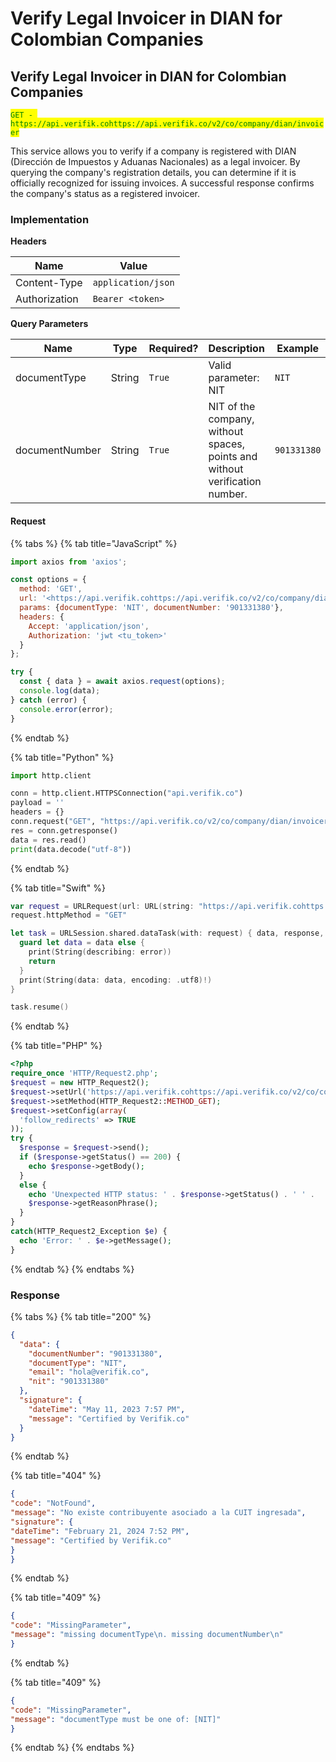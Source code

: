 # Verify Legal Invoicer in DIAN for Colombian Companies

## Verify Legal Invoicer in DIAN for Colombian Companies

<mark style="color:green;">`GET - https://api.verifik.cohttps://api.verifik.co/v2/co/company/dian/invoicer`</mark>

This service allows you to verify if a company is registered with DIAN (Dirección de Impuestos y Aduanas Nacionales) as a legal invoicer. By querying the company's registration details, you can determine if it is officially recognized for issuing invoices. A successful response confirms the company's status as a registered invoicer.

### Implementation

**Headers**

| Name          | Value              |
| ------------- | ------------------ |
| Content-Type  | `application/json` |
| Authorization | `Bearer <token>`   |

**Query Parameters**

<table><thead><tr><th width="184">Name</th><th width="79">Type</th><th width="111">Required?</th><th width="236">Description</th><th>Example</th></tr></thead><tbody><tr><td>documentType</td><td>String</td><td><code>True</code></td><td>Valid parameter: NIT</td><td><code>NIT</code></td></tr><tr><td>documentNumber</td><td>String</td><td><code>True</code></td><td>NIT of the company, without spaces, points and without verification number.</td><td><code>901331380</code></td></tr></tbody></table>

#### Request

{% tabs %}
{% tab title="JavaScript" %}

```javascript
import axios from 'axios';

const options = {
  method: 'GET',
  url: '<https://api.verifik.cohttps://api.verifik.co/v2/co/company/dian/invoicer>',
  params: {documentType: 'NIT', documentNumber: '901331380'},
  headers: {
    Accept: 'application/json',
    Authorization: 'jwt <tu_token>'
  }
};

try {
  const { data } = await axios.request(options);
  console.log(data);
} catch (error) {
  console.error(error);
}
```

{% endtab %}

{% tab title="Python" %}

```python
import http.client

conn = http.client.HTTPSConnection("api.verifik.co")
payload = ''
headers = {}
conn.request("GET", "https://api.verifik.co/v2/co/company/dian/invoicer?documentType=NIT&documentNumber=", payload, headers)
res = conn.getresponse()
data = res.read()
print(data.decode("utf-8"))
```

{% endtab %}

{% tab title="Swift" %}

```swift
var request = URLRequest(url: URL(string: "https://api.verifik.cohttps://api.verifik.co/v2/co/company/dian/invoicer?documentType=NIT&documentNumber=")!,timeoutInterval: Double.infinity)
request.httpMethod = "GET"

let task = URLSession.shared.dataTask(with: request) { data, response, error in 
  guard let data = data else {
    print(String(describing: error))
    return
  }
  print(String(data: data, encoding: .utf8)!)
}

task.resume()

```

{% endtab %}

{% tab title="PHP" %}

```php
<?php
require_once 'HTTP/Request2.php';
$request = new HTTP_Request2();
$request->setUrl('https://api.verifik.cohttps://api.verifik.co/v2/co/company/dian/invoicer?documentType=NIT&documentNumber=');
$request->setMethod(HTTP_Request2::METHOD_GET);
$request->setConfig(array(
  'follow_redirects' => TRUE
));
try {
  $response = $request->send();
  if ($response->getStatus() == 200) {
    echo $response->getBody();
  }
  else {
    echo 'Unexpected HTTP status: ' . $response->getStatus() . ' ' .
    $response->getReasonPhrase();
  }
}
catch(HTTP_Request2_Exception $e) {
  echo 'Error: ' . $e->getMessage();
}
```

{% endtab %}
{% endtabs %}

### **Response**

{% tabs %}
{% tab title="200" %}

```json
{
  "data": {
    "documentNumber": "901331380",
    "documentType": "NIT",
    "email": "hola@verifik.co",
    "nit": "901331380"
  },
  "signature": {
    "dateTime": "May 11, 2023 7:57 PM",
    "message": "Certified by Verifik.co"
  }
}
```

{% endtab %}

{% tab title="404" %}

```json
{
"code": "NotFound",
"message": "No existe contribuyente asociado a la CUIT ingresada",
"signature": {
"dateTime": "February 21, 2024 7:52 PM",
"message": "Certified by Verifik.co"
}
}
```

{% endtab %}

{% tab title="409" %}

```json
{
"code": "MissingParameter",
"message": "missing documentType\n. missing documentNumber\n"
}
```

{% endtab %}

{% tab title="409" %}

```json
{
"code": "MissingParameter",
"message": "documentType must be one of: [NIT]"
}
```

{% endtab %}
{% endtabs %}
